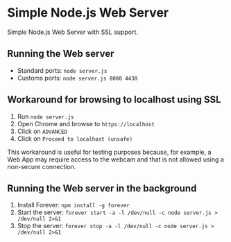 # Simple Node.js Web Server

Simple Node.js Web Server with SSL support.

## Running the Web server

* Standard ports: ```node server.js```
* Customs ports: ```node server.js 8080 4430```

## Workaround for browsing to localhost using SSL

1. Run ```node server.js```
2. Open Chrome and browse to ```https://localhost```
3. Click on ```ADVANCED```
4. Click on ```Proceed to localhost (unsafe)```

This workaround is useful for testing purposes because, for example, a Web App may require access to the webcam and that is not allowed using a non-secure connection.

## Running the Web server in the background

1. Install Forever: ```npm install -g forever```
2. Start the server: ```forever start -a -l /dev/null -c node server.js > /dev/null 2>&1```
3. Stop the server: ```forever stop -a -l /dev/null -c node server.js > /dev/null 2>&1```
